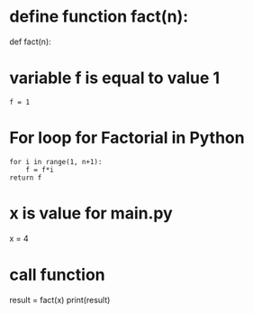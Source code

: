 # define function fact(n):
 def fact(n):
# variable  f  is equal to  value 1 
    f = 1
# For loop for Factorial in Python
    for i in range(1, n+1):
        f = f*i
    return f
# x is value for main.py
 x = 4
# call function
 result = fact(x)
 print(result)
